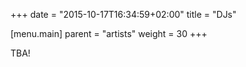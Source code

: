 +++
date = "2015-10-17T16:34:59+02:00"
title = "DJs"

[menu.main]
parent = "artists"
weight = 30
+++

TBA!
